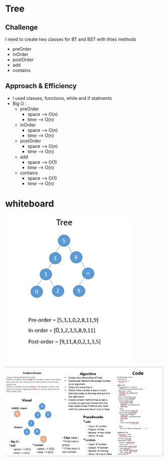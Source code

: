 # Tree

## Challenge
I need to create two classes for BT and BST with thies methods 
  - preOrder
  - inOrder 
  - postOrder 
  - add
  - contains



## Approach & Efficiency
- I used classes, functions, while and if statments 
- Big O : 
  + preOrder
     - space --> O(n)
     - time --> O(n)
  + inOrder
     - space --> O(n)
     - time --> O(n)
  + postOrder
     - space --> O(n)
     - time --> O(n)
  + add
     - space --> O(1)
     - time --> O(n)
  + contains
     - space --> O(1)
     - time --> O(n)

# whiteboard
![BT](../assets/bsMethods.PNG)
![BST](../assets/bst.PNG)



